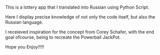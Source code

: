 This is a lottery app that I translated into Russian using Python Script.

Here I display precise knowledge of not only the code itself, but also the Russian language.

I receieved inspiration for the concept from Corey Schafer, with the end goal ofcourse, being to recreate the Powerball JackPot.

Hope you Enjoy!!!!!
